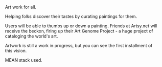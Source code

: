 Art work for all.

Helping folks discover their tastes by curating paintings for them. 

Users will be able to thumbs up or down a painting. Friends at Artsy.net will receive the beckon, firing up their Art Genome Project - a huge project of cataloging the world's art.

Artwork is still a work in progress, but you can see the first installment of this vision.

MEAN stack used. 